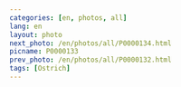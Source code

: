 ```yaml
---
categories: [en, photos, all]
lang: en
layout: photo
next_photo: /en/photos/all/P0000134.html
picname: P0000133
prev_photo: /en/photos/all/P0000132.html
tags: [Ostrich]
---
```

